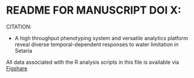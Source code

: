 # README FOR MANUSCRIPT DOI X:

CITATION:  
*  A high throughput phenotyping system and versatile analytics platform reveal diverse temporal-dependent responses to water limitation in Setaria

All data associated with the R analysis scripts in this file is available via [Figshare](http://figshare.com/account/projects/3081)

